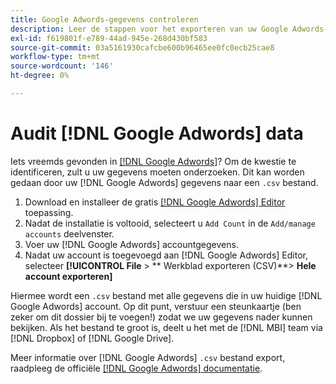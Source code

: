 ```yaml
---
title: Google Adwords-gegevens controleren
description: Leer de stappen voor het exporteren van uw Google Adwords-gegevens.
exl-id: f619801f-e789-44ad-945e-268d430bf583
source-git-commit: 03a5161930cafcbe600b96465ee0fc0ecb25cae8
workflow-type: tm+mt
source-wordcount: '146'
ht-degree: 0%

---
```


# Audit [!DNL Google Adwords] data

Iets vreemds gevonden in [[!DNL Google Adwords]](../integrations/google-adwords.md)? Om de kwestie te identificeren, zult u uw gegevens moeten onderzoeken. Dit kan worden gedaan door uw [!DNL Google Adwords] gegevens naar een `.csv` bestand.

1. Download en installeer de gratis [[!DNL Google Adwords] Editor](https://ads.google.com/home/tools/ads-editor/) toepassing.
1. Nadat de installatie is voltooid, selecteert u `Add Count` in de `Add/manage accounts` deelvenster.
1. Voer uw [!DNL Google Adwords] accountgegevens.
1. Nadat uw account is toegevoegd aan [!DNL Google Adwords] Editor, selecteer **[!UICONTROL File** > ** Werkblad exporteren (CSV)**> **Hele account exporteren]**

Hiermee wordt een `.csv` bestand met alle gegevens die in uw huidige [!DNL Google Adwords] account. Op dit punt, verstuur een steunkaartje (ben zeker om dit dossier bij te voegen!) zodat we uw gegevens nader kunnen bekijken. Als het bestand te groot is, deelt u het met de [!DNL MBI] team via [!DNL Dropbox] of [!DNL Google Drive].

Meer informatie over [!DNL Google Adwords] `.csv` bestand export, raadpleeg de officiële [[!DNL Google Adwords] documentatie](https://support.google.com/adwords/editor/answer/38657?hl=en).
